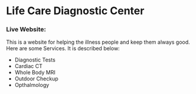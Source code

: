 # Life Care Diagnostic Center

### Live Website: 

This is a website for helping the illness people and keep them always good. 
Here are some Services. It is described below:

* Diagnostic Tests
* Cardiac CT
* Whole Body MRI
* Outdoor Checkup
* Opthalmology
